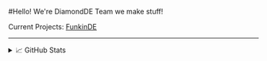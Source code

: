 #Hello! We're DiamondDE Team
we make stuff!

Current Projects: [FunkinDE](https://github.com/DiamondDE-Team/Diamond-Engine)


---
<details>
<summary>📈 GitHub Stats</summary>
  
  <br>
  <img width="420" height="150" src="https://github-readme-stats.vercel.app/api?username=DiamondDE-Team&show_icons=true&theme=dark">
  <br>
  <img width="420" height="180" src="https://github-readme-stats.vercel.app/api/wakatime?username=DiamondDE-Teamt&theme=dark">


  
</details>
